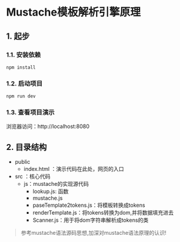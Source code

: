 # Mustache模板解析引擎原理

## 1. 起步

### 1.1. 安装依赖

```
npm install
```

### 1.2. 启动项目

```
npm run dev
```

### 1.3. 查看项目演示

浏览器访问：http://localhost:8080

## 2. 目录结构

- public
  - index.html ：演示代码在此处，网页的入口
- src ：核心代码
  - js：mustache的实现源代码
    - lookup.js: 函数
    - mustache.js
    - paseTemplate2tokens.js：将模板转换成tokens
    - renderTemplate.js：将tokens转换为dom,并将数据填充进去
    - Scanner.js：用于将dom字符串解析成tokens的类

> 参考mustache语法源码思想,加深对mustache语法原理的认识!